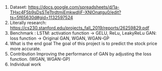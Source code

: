 
1. Dataset: https://docs.google.com/spreadsheets/d/1a-THxc4F5b9sDsSTeTtrdtmiEmkwdIjF-XNlOnatgu0/edit?ts=5f65630d#gid=1132597524
2. Literally research:
https://cs230.stanford.edu/projects_fall_2019/reports/26259829.pdf
3. Benchmark : 
LSTM: activation function -> GELU, ReLu, LeakyReLu
GAN: loss function -> Original GAN, WGAN, WGAN-GP
4. What is the end goal 
The goal of this project is to predict the stock price more accurate.
5. Contribution 
Improving the performance of GAN by adjusting the loss function. (WGAN, WGAN-GP)
6. Individual work

